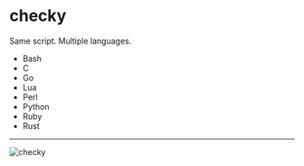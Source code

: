 # checky
Same script. Multiple languages.

- Bash
- C
- Go
- Lua
- Perl
- Python
- Ruby
- Rust

---

![checky](https://github.com/jaschon/checky/blob/main/screenshots/main.png?raw=true)
